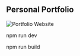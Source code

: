## Personal Portfolio

![Portfolio Website](https://i.ibb.co/WgPMpts/image.png)

npm run dev

npm run build